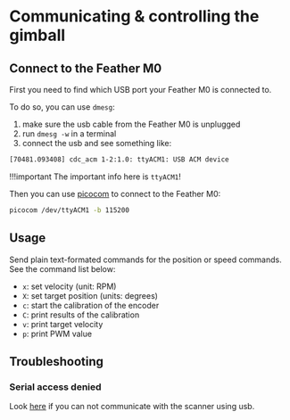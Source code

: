 Communicating & controlling the gimball
=======================================

## Connect to the Feather M0

First you need to find which USB port your Feather M0 is connected to. 

To do so, you can use ``dmesg``:

1. make sure the usb cable from the Feather M0 is unplugged
2. run ``dmesg -w`` in a terminal
3. connect the usb and see something like:
```bash
[70481.093408] cdc_acm 1-2:1.0: ttyACM1: USB ACM device
```

!!!important
    The important info here is ``ttyACM1``!

Then you can use [picocom](https://github.com/npat-efault/picocom) to connect to the Feather M0:

```bash
picocom /dev/ttyACM1 -b 115200
```


## Usage
Send plain text-formated commands for the position or speed commands.
See the command list below:

* `x`: set velocity (unit: RPM)
* `X`: set target position (units: degrees)
* `c`: start the calibration of the encoder
* `C`: print results of the calibration
* `v`: print target velocity
* `p`: print PWM value

## Troubleshooting

### Serial access denied
Look [here](troubleshooting.md#serial-access-denied) if you can not communicate with the scanner using usb.
